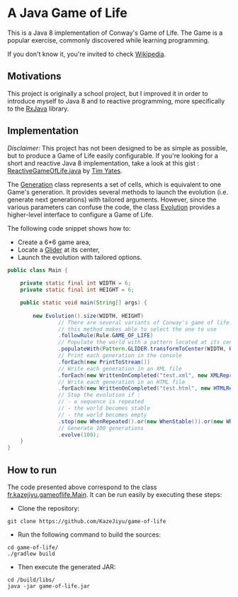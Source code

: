 # A Java Game of Life

This is a Java 8 implementation of Conway's Game of Life. The Game is a popular exercise, commonly discovered while learning programming.

If you don't know it, you're invited to check [Wikipedia](https://en.wikipedia.org/wiki/Conway's_Game_of_Life).

## Motivations

This project is originally a school project, but I improved it in order to introduce myself to Java 8 and to reactive programming, 
more specifically to the [RxJava](https://github.com/ReactiveX/RxJava) library.

## Implementation

_*Disclaimer*_: This project has not been designed to be as simple as possible, but to produce a Game of Life easily configurable.
If you're looking for a short and reactive Java 8 implementation, take a look at this gist : [ReactiveGameOfLife.java](https://gist.github.com/timyates/112627bf46040a8099ac) by [Tim Yates](https://gist.github.com/timyates).

The [Generation](https://github.com/KazeJiyu/game-of-life/blob/master/src/main/java/fr/kazejiyu/gameoflife/game/Generation.java)
class represents a set of cells, which is equivalent to one Game's generation. It provides several methods
to launch the evolution (i.e. generate next generations) with tailored arguments. However, since the various parameters
can confuse the code, the class [Evolution](https://github.com/KazeJiyu/game-of-life/blob/master/src/main/java/fr/kazejiyu/gameoflife/game/Evolution.java)
provides a higher-level interface to configure a Game of Life.

The following code snippet shows how to:

- Create a 6*6 game area,
- Locate a [Glider](https://en.wikipedia.org/wiki/Glider_(Conway's_Life)) at its center,
- Launch the evolution with tailored options.

```java
public class Main {
    
    private static final int WIDTH = 6;
    private static final int HEIGHT = 6;

    public static void main(String[] args) {
        
        new Evolution().size(WIDTH, HEIGHT)
                // There are several variants of Conway's game of life.
                // this method makes able to select the one to use
                .followRule(Rule.GAME_OF_LIFE)
                // Populate the world with a pattern located at its center
                .populateWith(Pattern.GLIDER.transformToCenter(WIDTH, HEIGHT))
                // Print each generation in the console
                .forEach(new PrintToStream())
                // Write each generation in an XML file
                .forEach(new WrittenOnCompleted("test.xml", new XMLRepresentation()))
                // Write each generation in an HTML file
                .forEach(new WrittenOnCompleted("test.html", new HTMLRepresentation()))
                // Stop the evolution if :
                // - a sequence is repeated
                // - the world becomes stable
                // - the world becomes empty
                .stop(new WhenRepeated().or(new WhenStable()).or(new WhenEmpty()))
                // Generate 100 generations
                .evolve(100);
    }
}
```

## How to run

The code presented above correspond to the class [fr.kazejiyu.gameoflife.Main](https://github.com/KazeJiyu/game-of-life/blob/master/src/main/java/fr/kazejiyu/gameoflife/Main.java).
It can be run easily by executing these steps:

- Clone the repository:
```
git clone https://github.com/KazeJiyu/game-of-life
```
- Run the following command to build the sources:
```
cd game-of-life/
./gradlew build
```
- Then execute the generated JAR:
```
cd /build/libs/
java -jar game-of-life.jar
```
